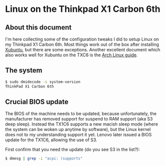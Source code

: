 # Linux on the Thinkpad X1 Carbon 6th
## About this document
I'm here collecting some of the configuration tweaks I did to setup Linux on my Thinkpad X1 Carbon 6th. Most things work out of the box after installing [Xubuntu](https://xubuntu.org/), but there are some exceptions. Another excellent document which also works well for Xubuntu on the TXC6 is the [Arch Linux guide](https://wiki.archlinux.org/index.php/Lenovo_ThinkPad_X1_Carbon_(Gen_6)).

## The system
```bash
$ sudo dmidecode -s system-version
ThinkPad X1 Carbon 6th
```

## Crucial BIOS update
The BIOS of the machine needs to be updated, because unfortunately, the manufacturer has removed support for suspend to RAM support (aka S3 deep sleep). Instead the TX1C6 supports a new macish sleep mode (where the system can be woken up anytime by software), but the Linux kernel does not to my understanding support it yet. Lenovo later issued a BIOS update for the TX1C6, allowing the use of S3.

First confirm that you need the update (do you see S3 in the list?):

```bash
$ dmesg | grep -i "acpi: (supports"
```
